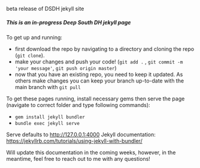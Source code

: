 beta release of DSDH jekyll site


##### This is an in-progress Deep South DH jekyll page

To get up and running:
 - first download the repo by navigating to a directory and cloning the repo (`git clone`).
 - make your changes and push your code! (`git add .` , `git commit -m 'your message'`, `git push origin master`)
 - now that you have an existing repo, you need to keep it updated. As others make changes you can keep your branch up-to-date with the main branch with `git pull`


To get these pages running, install necessary gems then serve the page (navigate to correct folder and type following commands):
 - `gem install jekyll bundler`
 - `bundle exec jekyll serve`


 Serve defaults to http://127.0.0.1:4000
 Jekyll documentation: https://jekyllrb.com/tutorials/using-jekyll-with-bundler/

Will update this documentation in the coming weeks, however, in the meantime, feel free to reach out to me with any questions!
